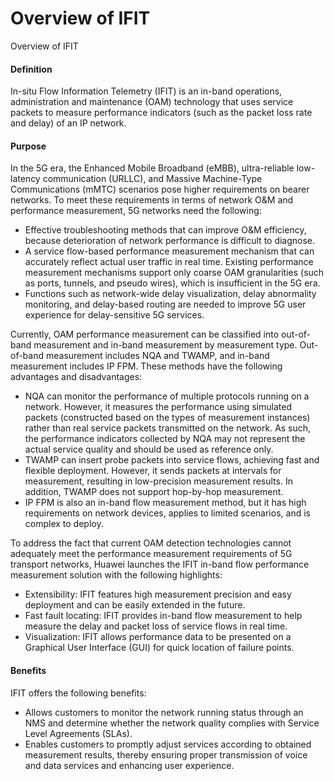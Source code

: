 Overview of IFIT
================

Overview of IFIT

#### Definition

In-situ Flow Information Telemetry (IFIT) is an in-band operations, administration and maintenance (OAM) technology that uses service packets to measure performance indicators (such as the packet loss rate and delay) of an IP network.


#### Purpose

In the 5G era, the Enhanced Mobile Broadband (eMBB), ultra-reliable low-latency communication (URLLC), and Massive Machine-Type Communications (mMTC) scenarios pose higher requirements on bearer networks. To meet these requirements in terms of network O&M and performance measurement, 5G networks need the following:

* Effective troubleshooting methods that can improve O&M efficiency, because deterioration of network performance is difficult to diagnose.
* A service flow-based performance measurement mechanism that can accurately reflect actual user traffic in real time. Existing performance measurement mechanisms support only coarse OAM granularities (such as ports, tunnels, and pseudo wires), which is insufficient in the 5G era.
* Functions such as network-wide delay visualization, delay abnormality monitoring, and delay-based routing are needed to improve 5G user experience for delay-sensitive 5G services.

Currently, OAM performance measurement can be classified into out-of-band measurement and in-band measurement by measurement type. Out-of-band measurement includes NQA and TWAMP, and in-band measurement includes IP FPM. These methods have the following advantages and disadvantages:

* NQA can monitor the performance of multiple protocols running on a network. However, it measures the performance using simulated packets (constructed based on the types of measurement instances) rather than real service packets transmitted on the network. As such, the performance indicators collected by NQA may not represent the actual service quality and should be used as reference only.
* TWAMP can insert probe packets into service flows, achieving fast and flexible deployment. However, it sends packets at intervals for measurement, resulting in low-precision measurement results. In addition, TWAMP does not support hop-by-hop measurement.
* IP FPM is also an in-band flow measurement method, but it has high requirements on network devices, applies to limited scenarios, and is complex to deploy.

To address the fact that current OAM detection technologies cannot adequately meet the performance measurement requirements of 5G transport networks, Huawei launches the IFIT in-band flow performance measurement solution with the following highlights:

* Extensibility: IFIT features high measurement precision and easy deployment and can be easily extended in the future.
* Fast fault locating: IFIT provides in-band flow measurement to help measure the delay and packet loss of service flows in real time.
* Visualization: IFIT allows performance data to be presented on a Graphical User Interface (GUI) for quick location of failure points.

#### Benefits

IFIT offers the following benefits:

* Allows customers to monitor the network running status through an NMS and determine whether the network quality complies with Service Level Agreements (SLAs).
* Enables customers to promptly adjust services according to obtained measurement results, thereby ensuring proper transmission of voice and data services and enhancing user experience.